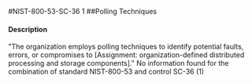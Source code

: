 #NIST-800-53-SC-36 1
##Polling Techniques
#### Description
"The organization employs polling techniques to identify potential faults, errors, or compromises to [Assignment: organization-defined distributed processing and storage components]."
No information found for the combination of standard NIST-800-53 and control SC-36 (1)
